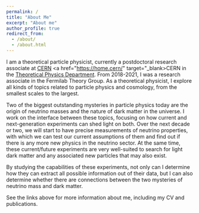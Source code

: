 ```yaml
---
permalink: /
title: "About Me"
excerpt: "About me"
author_profile: true
redirect_from: 
  - /about/
  - /about.html
---
```

I am a theoretical particle physicist, currently a postdoctoral research associate at <a href="https://home.cern" target="_blank">CERN</a>
<a href="https://home.cern/" target="_blank>CERN</a> in the <a href="https://theory.cern" target="_blank">Theoretical Physics Department</a>. From 2018-2021, I was a research associate in the Fermilab Theory Group. As a theoretical physicist, I explore all kinds of topics related to particle physics and cosmology, from the smallest scales to the largest.

Two of the biggest outstanding mysteries in particle physics today are the origin of neutrino masses and the nature of dark matter in the universe. I work on the interface between these topics, focusing on how current and next-generation experiments can shed light on both. Over the next decade or two, we will start to have precise measurements of neutrino properties, with which we can test our current assumptions of them and find out if there is any more new physics in the neutrino sector. At the same time, these current/future experiments are very well-suited to search for light dark matter and any associated new particles that may also exist.

By studying the capabilities of these experiments, not only can I determine how they can extract all possible information out of their data, but I can also determine whether there are connections between the two mysteries of neutrino mass and dark matter.

See the links above for more information about me, including my CV and publications.
